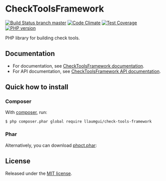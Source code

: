 # CheckToolsFramework
[![Build Status branch master](https://travis-ci.org/llaumgui/CheckToolsFramework.svg?branch=master)](https://travis-ci.org/llaumgui/CheckToolsFramework) [![Code Climate](https://codeclimate.com/github/llaumgui/CheckToolsFramework/badges/gpa.svg)](https://codeclimate.com/github/llaumgui/CheckToolsFramework) [![Test Coverage](https://codeclimate.com/github/llaumgui/CheckToolsFramework/badges/coverage.svg)](https://codeclimate.com/github/llaumgui/CheckToolsFramework/coverage) [![PHP version](https://badge.fury.io/ph/llaumgui%2Fllaumgui%2Fcheck-tools-framework.svg)](https://packagist.org/packages/llaumgui/check-tools-framework)

PHP library for building check tools.


## Documentation
* For documentation, see [CheckToolsFramework documentation](https://llaumgui.github.io/CheckToolsFramework/).
* For API documentation, see [CheckToolsFramework API documentation](https://llaumgui.github.io/CheckToolsFramework/apigen).


## Quick how to install
### Composer
With [composer](https://getcomposer.org/doc/00-intro.md#installation-linux-unix-osx), run:

```
$ php composer.phar global require llaumgui/check-tools-framework
```

### Phar
Alternatively, you can download [phpct.phar](http://llaumgui.github.io/CheckToolsFramework/phpct.phar):


## License
Released under the [MIT license](http://www.opensource.org/licenses/MIT).
